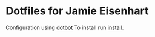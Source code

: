 # Dotfiles for Jamie Eisenhart

Configuration using [dotbot](https://github.com/anishathalye/dotbot)
To install run [install](./install).
